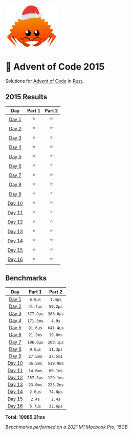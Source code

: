 <img src="./.assets/christmas_ferris.png" width="164">

# 🎄 Advent of Code 2015

Solutions for [Advent of Code](https://adventofcode.com/) in [Rust](https://www.rust-lang.org/).

<!--- advent_readme_stars table --->
## 2015 Results

| Day | Part 1 | Part 2 |
| :---: | :---: | :---: |
| [Day 1](https://adventofcode.com/2015/day/1) | ⭐ | ⭐ |
| [Day 2](https://adventofcode.com/2015/day/2) | ⭐ | ⭐ |
| [Day 3](https://adventofcode.com/2015/day/3) | ⭐ | ⭐ |
| [Day 4](https://adventofcode.com/2015/day/4) | ⭐ | ⭐ |
| [Day 5](https://adventofcode.com/2015/day/5) | ⭐ | ⭐ |
| [Day 6](https://adventofcode.com/2015/day/6) | ⭐ | ⭐ |
| [Day 7](https://adventofcode.com/2015/day/7) | ⭐ | ⭐ |
| [Day 8](https://adventofcode.com/2015/day/8) | ⭐ | ⭐ |
| [Day 9](https://adventofcode.com/2015/day/9) | ⭐ | ⭐ |
| [Day 10](https://adventofcode.com/2015/day/10) | ⭐ | ⭐ |
| [Day 11](https://adventofcode.com/2015/day/11) | ⭐ | ⭐ |
| [Day 12](https://adventofcode.com/2015/day/12) | ⭐ | ⭐ |
| [Day 13](https://adventofcode.com/2015/day/13) | ⭐ | ⭐ |
| [Day 14](https://adventofcode.com/2015/day/14) | ⭐ | ⭐ |
| [Day 15](https://adventofcode.com/2015/day/15) | ⭐ | ⭐ |
| [Day 16](https://adventofcode.com/2015/day/16) | ⭐ | ⭐ |
<!--- advent_readme_stars table --->

<!--- benchmarking table --->
## Benchmarks

| Day | Part 1 | Part 2 |
| :---: | :---: | :---:  |
| [Day 1](./src/bin/01.rs) | `6.6µs` | `1.4µs` |
| [Day 2](./src/bin/02.rs) | `41.7µs` | `50.2µs` |
| [Day 3](./src/bin/03.rs) | `377.9µs` | `388.0µs` |
| [Day 4](./src/bin/04.rs) | `171.5ms` | `4.9s` |
| [Day 5](./src/bin/05.rs) | `91.6µs` | `641.4µs` |
| [Day 6](./src/bin/06.rs) | `21.2ms` | `19.8ms` |
| [Day 7](./src/bin/07.rs) | `106.0µs` | `209.1µs` |
| [Day 8](./src/bin/08.rs) | `9.6µs` | `11.3µs` |
| [Day 9](./src/bin/09.rs) | `27.5ms` | `27.5ms` |
| [Day 10](./src/bin/10.rs) | `36.5ms` | `519.9ms` |
| [Day 11](./src/bin/11.rs) | `14.6ms` | `69.1ms` |
| [Day 12](./src/bin/12.rs) | `257.3µs` | `129.1ms` |
| [Day 13](./src/bin/13.rs) | `23.0ms` | `223.2ms` |
| [Day 14](./src/bin/14.rs) | `2.6µs` | `74.8µs` |
| [Day 15](./src/bin/15.rs) | `2.4s` | `2.4s` |
| [Day 16](./src/bin/16.rs) | `5.7µs` | `32.6µs` |

**Total: 10985.21ms**
<!--- benchmarking table --->

*Benchmarks performed on a 2021 M1 Macbook Pro, 16GB*
